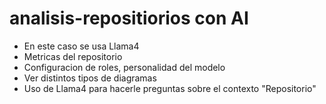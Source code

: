 # analisis-repositiorios con AI 
- En este caso se usa Llama4
- Metricas del repositorio
- Configuracion de roles, personalidad del modelo
- Ver distintos tipos de diagramas
- Uso de Llama4 para hacerle preguntas sobre el contexto "Repositorio"
